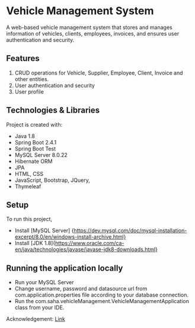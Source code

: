 # Vehicle Management System
   A web-based vehicle management system that stores and manages information of vehicles, clients, employees, invoices, and ensures user authentication and security.

## Features
1. CRUD operations for Vehicle, Supplier, Employee, Client, Invoice and other entities.
2. User authentication and security 
3. User profile    

## Technologies & Libraries 
Project is created with:
* Java 1.8
* Spring Boot 2.4.1
* Spring Boot Test
* MySQL Server 8.0.22
* Hibernate ORM
* JPA
* HTML, CSS
* JavaScript, Bootstrap, JQuery, 
* Thymeleaf
	
## Setup 
To run this project,
* Install [MySQL Server] {https://dev.mysql.com/doc/mysql-installation-excerpt/8.0/en/windows-install-archive.html}
* Install [JDK 1.8]{https://www.oracle.com/ca-en/java/technologies/javase/javase-jdk8-downloads.html}

## Running the application locally
* Run your MySQL Server
* Change username, password and datasource url from com.application.properties file according to your database connection.  
* Run the com.saha.vehicleManagement.VehicleManagementApplication class from your IDE.

Acknowledgement: [Link](https://www.kindsonthegenius.com/spring-boot/build-a-complete-spring-boot-application-from-the-scratch-step-by-step/)

